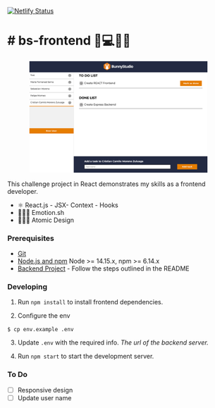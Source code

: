 [![Netlify Status](https://api.netlify.com/api/v1/badges/eea38a66-e663-4368-92f1-1f82e7c3e06a/deploy-status)](https://app.netlify.com/sites/bs-challange/deploys)

# # bs-frontend 🐰💻💅🏻

<p align="center">
  <img alt="Bunny Studio Challenge" src="./.readme-static/readme.png" width="80%" />
</p>

This challenge project in React demonstrates my skills as a frontend developer.

- ⚛️  React.js - JSX- Context - Hooks
- 👩🏻‍🎤  Emotion.sh
- 👩🏻‍🎨  Atomic Design

### Prerequisites

- [Git](https://git-scm.com/)
- [Node.js and npm](https://nodejs.org) Node >= 14.15.x, npm >= 6.14.x
- [Backend Project](https://github.com/khriztianmoreno/bs-backend) - Follow the steps outlined in the README

### Developing

1. Run `npm install` to install frontend dependencies.

2. Configure the env
```shell
$ cp env.example .env
```

3. Update `.env` with the required info. *The url of the backend server.*

4. Run `npm start` to start the development server.

### To Do

- [ ] Responsive design
- [ ] Update user name
